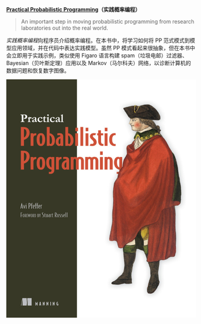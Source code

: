 **[Practical Probabilistic Programming](https://www.manning.com/books/practical-probabilistic-programming)（实践概率编程）**

> An important step in moving probabilistic programming from research laboratories out into the real world.

*实践概率编程*向程序员介绍概率编程。在本书中，将学习如何将 PP 范式模式到模型应用领域，并在代码中表达实践模型。虽然 PP 模式看起来很抽象，但在本书中会立即用于实践示例，类似使用 Figaro 语言构建 spam（垃圾电邮）过滤器、Bayesian（贝叶斯定理）应用以及 Markov（马尔科夫）网络，以诊断计算机的数据问题和恢复数字图像。


<div align="center">

![](https://raw.githubusercontent.com/keer2345/storehouse/master/2019/0707-1.png)
</div>
